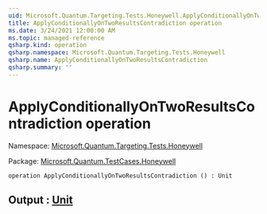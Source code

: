 ```yaml
---
uid: Microsoft.Quantum.Targeting.Tests.Honeywell.ApplyConditionallyOnTwoResultsContradiction
title: ApplyConditionallyOnTwoResultsContradiction operation
ms.date: 3/24/2021 12:00:00 AM
ms.topic: managed-reference
qsharp.kind: operation
qsharp.namespace: Microsoft.Quantum.Targeting.Tests.Honeywell
qsharp.name: ApplyConditionallyOnTwoResultsContradiction
qsharp.summary: ''
---
```


# ApplyConditionallyOnTwoResultsContradiction operation

Namespace: [Microsoft.Quantum.Targeting.Tests.Honeywell](xref:Microsoft.Quantum.Targeting.Tests.Honeywell)

Package: [Microsoft.Quantum.TestCases.Honeywell](https://nuget.org/packages/Microsoft.Quantum.TestCases.Honeywell)




```qsharp
operation ApplyConditionallyOnTwoResultsContradiction () : Unit
```


## Output : [Unit](xref:microsoft.quantum.lang-ref.unit)

